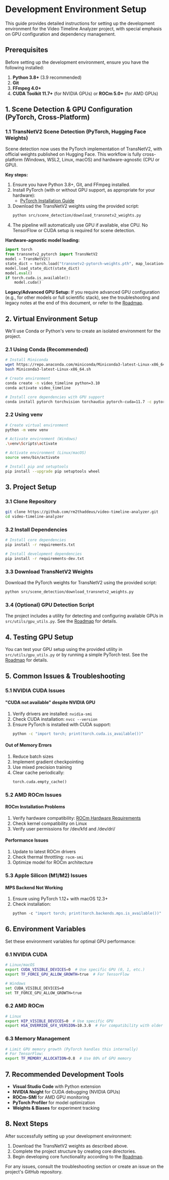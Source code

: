 # Development Environment Setup

This guide provides detailed instructions for setting up the development environment for the Video Timeline Analyzer project, with special emphasis on GPU configuration and dependency management.

## Prerequisites

Before setting up the development environment, ensure you have the following installed:

1. **Python 3.8+** (3.9 recommended)
2. **Git**
3. **FFmpeg 4.0+**
4. **CUDA Toolkit 11.7+** (for NVIDIA GPUs) or **ROCm 5.0+** (for AMD GPUs)

## 1. Scene Detection & GPU Configuration (PyTorch, Cross-Platform)

### 1.1 TransNetV2 Scene Detection (PyTorch, Hugging Face Weights)

Scene detection now uses the PyTorch implementation of TransNetV2, with official weights published on Hugging Face. This workflow is fully cross-platform (Windows, WSL2, Linux, macOS) and hardware-agnostic (CPU or GPU).

**Key steps:**
1. Ensure you have Python 3.8+, Git, and FFmpeg installed.
2. Install PyTorch (with or without GPU support, as appropriate for your hardware):
   - [PyTorch Installation Guide](https://pytorch.org/get-started/locally/)
3. Download the TransNetV2 weights using the provided script:
   ```bash
   python src/scene_detection/download_transnetv2_weights.py
   ```
4. The pipeline will automatically use GPU if available, else CPU. No TensorFlow or CUDA setup is required for scene detection.

**Hardware-agnostic model loading:**
```python
import torch
from transnetv2_pytorch import TransNetV2
model = TransNetV2()
state_dict = torch.load("transnetv2-pytorch-weights.pth", map_location=torch.device('cuda' if torch.cuda.is_available() else 'cpu'))
model.load_state_dict(state_dict)
model.eval()
if torch.cuda.is_available():
    model.cuda()
```

**Legacy/Advanced GPU Setup:**
If you require advanced GPU configuration (e.g., for other models or full scientific stack), see the troubleshooting and legacy notes at the end of this document, or refer to the [Roadmap](ROADMAP.md).

## 2. Virtual Environment Setup

We'll use Conda or Python's venv to create an isolated environment for the project.

### 2.1 Using Conda (Recommended)

```bash
# Install Miniconda
wget https://repo.anaconda.com/miniconda/Miniconda3-latest-Linux-x86_64.sh
bash Miniconda3-latest-Linux-x86_64.sh

# Create environment
conda create -n video_timeline python=3.10
conda activate video_timeline

# Install core dependencies with GPU support
conda install pytorch torchvision torchaudio pytorch-cuda=11.7 -c pytorch -c nvidia
```

### 2.2 Using venv

```bash
# Create virtual environment
python -m venv venv

# Activate environment (Windows)
.\venv\Scripts\activate

# Activate environment (Linux/macOS)
source venv/bin/activate

# Install pip and setuptools
pip install --upgrade pip setuptools wheel
```

## 3. Project Setup

### 3.1 Clone Repository

```bash
git clone https://github.com/rm2thaddeus/video-timeline-analyzer.git
cd video-timeline-analyzer
```

### 3.2 Install Dependencies

```bash
# Install core dependencies
pip install -r requirements.txt

# Install development dependencies
pip install -r requirements-dev.txt
```

### 3.3 Download TransNetV2 Weights

Download the PyTorch weights for TransNetV2 using the provided script:
```bash
python src/scene_detection/download_transnetv2_weights.py
```

### 3.4 (Optional) GPU Detection Script

The project includes a utility for detecting and configuring available GPUs in `src/utils/gpu_utils.py`.
See the [Roadmap](ROADMAP.md) for details.

## 4. Testing GPU Setup

You can test your GPU setup using the provided utility in `src/utils/gpu_utils.py` or by running a simple PyTorch test. See the [Roadmap](ROADMAP.md) for details.

## 5. Common Issues & Troubleshooting

### 5.1 NVIDIA CUDA Issues

#### "CUDA not available" despite NVIDIA GPU

1. Verify drivers are installed: `nvidia-smi`
2. Check CUDA installation: `nvcc --version`
3. Ensure PyTorch is installed with CUDA support:
   ```bash
   python -c "import torch; print(torch.cuda.is_available())"
   ```

#### Out of Memory Errors

1. Reduce batch sizes
2. Implement gradient checkpointing
3. Use mixed precision training
4. Clear cache periodically:
   ```python
   torch.cuda.empty_cache()
   ```

### 5.2 AMD ROCm Issues

#### ROCm Installation Problems

1. Verify hardware compatibility: [ROCm Hardware Requirements](https://rocmdocs.amd.com/en/latest/Installation_Guide/Installation-Guide.html)
2. Check kernel compatibility on Linux
3. Verify user permissions for /dev/kfd and /dev/dri/

#### Performance Issues

1. Update to latest ROCm drivers
2. Check thermal throttling: `rocm-smi`
3. Optimize model for ROCm architecture

### 5.3 Apple Silicon (M1/M2) Issues

#### MPS Backend Not Working

1. Ensure using PyTorch 1.12+ with macOS 12.3+
2. Check installation:
   ```python
   python -c "import torch; print(torch.backends.mps.is_available())"
   ```

## 6. Environment Variables

Set these environment variables for optimal GPU performance:

### 6.1 NVIDIA CUDA

```bash
# Linux/macOS
export CUDA_VISIBLE_DEVICES=0  # Use specific GPU (0, 1, etc.)
export TF_FORCE_GPU_ALLOW_GROWTH=true  # For TensorFlow

# Windows
set CUDA_VISIBLE_DEVICES=0
set TF_FORCE_GPU_ALLOW_GROWTH=true
```

### 6.2 AMD ROCm

```bash
# Linux
export HIP_VISIBLE_DEVICES=0  # Use specific GPU
export HSA_OVERRIDE_GFX_VERSION=10.3.0  # For compatibility with older software
```

### 6.3 Memory Management

```bash
# Limit GPU memory growth (PyTorch handles this internally)
# For TensorFlow:
export TF_MEMORY_ALLOCATION=0.8  # Use 80% of GPU memory
```

## 7. Recommended Development Tools

- **Visual Studio Code** with Python extension
- **NVIDIA Nsight** for CUDA debugging (NVIDIA GPUs)
- **ROCm-SMI** for AMD GPU monitoring
- **PyTorch Profiler** for model optimization
- **Weights & Biases** for experiment tracking

## 8. Next Steps

After successfully setting up your development environment:

1. Download the TransNetV2 weights as described above.
2. Complete the project structure by creating core directories.
3. Begin developing core functionality according to the [Roadmap](ROADMAP.md).

For any issues, consult the troubleshooting section or create an issue on the project's GitHub repository.